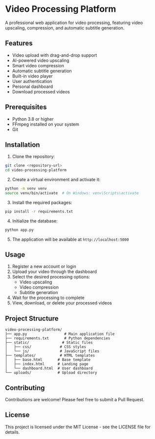 # Video Processing Platform

A professional web application for video processing, featuring video upscaling, compression, and automatic subtitle generation.

## Features

- Video upload with drag-and-drop support
- AI-powered video upscaling
- Smart video compression
- Automatic subtitle generation
- Built-in video player
- User authentication
- Personal dashboard
- Download processed videos

## Prerequisites

- Python 3.8 or higher
- FFmpeg installed on your system
- Git

## Installation

1. Clone the repository:
```bash
git clone <repository-url>
cd video-processing-platform
```

2. Create a virtual environment and activate it:
```bash
python -m venv venv
source venv/bin/activate  # On Windows: venv\Scripts\activate
```

3. Install the required packages:
```bash
pip install -r requirements.txt
```

4. Initialize the database:
```bash
python app.py
```

5. The application will be available at `http://localhost:5000`

## Usage

1. Register a new account or login
2. Upload your video through the dashboard
3. Select the desired processing options:
   - Video upscaling
   - Video compression
   - Subtitle generation
4. Wait for the processing to complete
5. View, download, or delete your processed videos

## Project Structure

```
video-processing-platform/
├── app.py                 # Main application file
├── requirements.txt       # Python dependencies
├── static/               # Static files
│   ├── css/             # CSS styles
│   └── js/              # JavaScript files
├── templates/           # HTML templates
│   ├── base.html       # Base template
│   ├── index.html      # Landing page
│   └── dashboard.html  # User dashboard
└── uploads/            # Upload directory
```

## Contributing

Contributions are welcome! Please feel free to submit a Pull Request.

## License

This project is licensed under the MIT License - see the LICENSE file for details.
